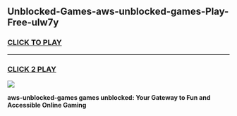 
## Unblocked-Games-aws-unblocked-games-Play-Free-ulw7y
<h3>
<a href="https://premium76.site?title=aws-unblocked-games&ref=09A">CLICK TO PLAY</a></h3>
<hr>

<h3>
<a href="https://premium76.site?title=aws-unblocked-games&ref=09A">CLICK 2 PLAY</a>
  
</h3>

<a href="https://premium76.site?title=aws-unblocked-games&ref=09A"><img src="https://clearcache.store/games.png"></a>


**aws-unblocked-games games unblocked: Your Gateway to Fun and Accessible Online Gaming**
